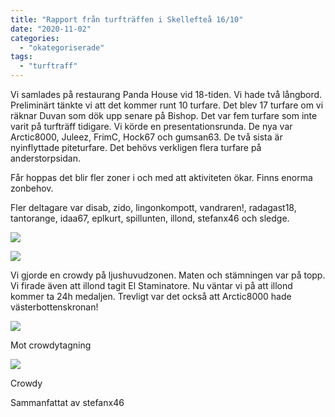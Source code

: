 ```yaml
---
title: "Rapport från turfträffen i Skellefteå 16/10"
date: "2020-11-02"
categories: 
  - "okategoriserade"
tags: 
  - "turftraff"
---
```


Vi samlades på restaurang Panda House vid 18-tiden. Vi hade två långbord. Preliminärt tänkte vi att det kommer runt 10 turfare. Det blev 17 turfare om vi räknar Duvan som dök upp senare på Bishop. Det var fem turfare som inte varit på turfträff tidigare. Vi körde en presentationsrunda. De nya var Arctic8000, Juleez, FrimC, Hock67 och gumsan63. De två sista är nyinflyttade piteturfare. Det behövs verkligen flera turfare på anderstorpsidan. 

Får hoppas det blir fler zoner i och med att aktiviteten ökar. Finns enorma zonbehov. 

Fler deltagare var disab, zido, lingonkompott, vandraren!, radagast18, tantorange, idaa67, eplkurt, spillunten, illond, stefanx46 och sledge.

![](http://www.turfvasterbotten.se/wp-content/uploads/2020/11/unknown.jpg?w=1024)

![](http://www.turfvasterbotten.se/wp-content/uploads/2020/11/ganget-1.jpg?w=1024)

Vi gjorde en crowdy på ljushuvudzonen. Maten och stämningen var på topp. Vi firade även att illond tagit El Staminatore. Nu väntar vi på att illond kommer ta 24h medaljen. Trevligt var det också att Arctic8000 hade västerbottenskronan!

![](http://www.turfvasterbotten.se/wp-content/uploads/2020/11/mot-crowdy.jpg?w=576)

Mot crowdytagning

![](http://www.turfvasterbotten.se/wp-content/uploads/2020/11/crowdy.jpg?w=512)

Crowdy

Sammanfattat av stefanx46

